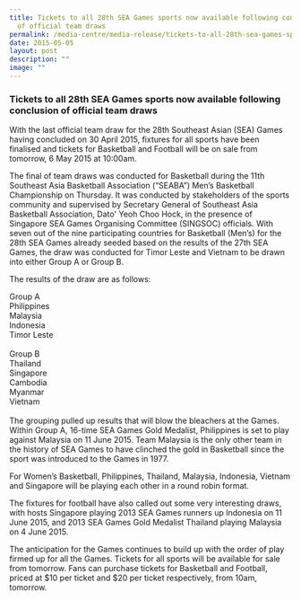 ```yaml
---
title: Tickets to all 28th SEA Games sports now available following conclusion
  of official team draws
permalink: /media-centre/media-release/tickets-to-all-28th-sea-games-sports-now-available-following-conclusion/
date: 2015-05-05
layout: post
description: ""
image: ""
---
```

### **Tickets to all 28th SEA Games sports now available following conclusion of official team draws**
With the last official team draw for the 28th Southeast Asian (SEA) Games having concluded on 30 April 2015, fixtures for all sports have been finalised and tickets for Basketball and Football will be on sale from tomorrow, 6 May 2015 at 10:00am.

The final of team draws was conducted for Basketball during the 11th Southeast Asia Basketball Association (“SEABA”) Men’s Basketball Championship on Thursday. It was conducted by stakeholders of the sports community and supervised by Secretary General of Southeast Asia Basketball Association, Dato' Yeoh Choo Hock, in the presence of Singapore SEA Games Organising Committee (SINGSOC) officials. With seven out of the nine participating countries for Basketball (Men’s) for the 28th SEA Games already seeded based on the results of the 27th SEA Games, the draw was conducted for Timor Leste and Vietnam to be drawn into either Group A or Group B.

The results of the draw are as follows:

Group A  
Philippines  
Malaysia  
Indonesia  
Timor Leste  
                 
Group B                   
Thailand  
Singapore  
Cambodia  
Myanmar  
Vietnam  
   
The grouping pulled up results that will blow the bleachers at the Games. Within Group A, 16-time SEA Games Gold Medalist, Philippines is set to play against Malaysia on 11 June 2015. Team Malaysia is the only other team in the history of SEA Games to have clinched the gold in Basketball since the sport was introduced to the Games in 1977.

For Women’s Basketball, Philippines, Thailand, Malaysia, Indonesia, Vietnam and Singapore will be playing each other in a round robin format.

The fixtures for football have also called out some very interesting draws, with hosts Singapore playing 2013 SEA Games runners up Indonesia on 11 June 2015, and 2013 SEA Games Gold Medalist Thailand playing Malaysia on 4 June 2015.

The anticipation for the Games continues to build up with the order of play firmed up for all the Games. Tickets for all sports will be available for sale from tomorrow. Fans can purchase tickets for Basketball and Football, priced at $10 per ticket and $20 per ticket respectively, from 10am, tomorrow.